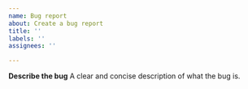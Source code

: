 ```yaml
---
name: Bug report
about: Create a bug report
title: ''
labels: ''
assignees: ''

---
```

**Describe the bug**
A clear and concise description of what the bug is.
